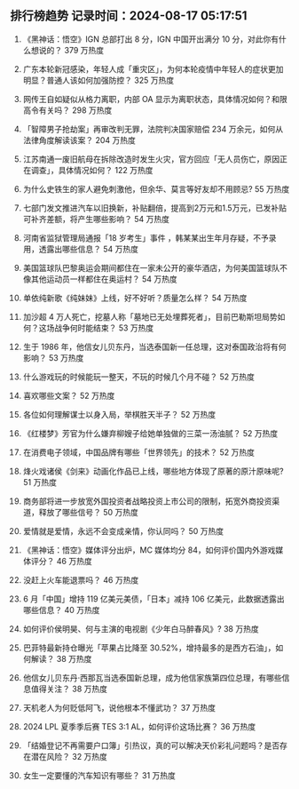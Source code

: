 
## 排行榜趋势 记录时间：2024-08-17 05:17:51
  
  1. 《黑神话：悟空》IGN 总部打出 8 分，IGN 中国开出满分 10 分，对此你有什么想说的？ 379 万热度
    
  2. 广东本轮新冠感染，年轻人成「重灾区」，为何本轮疫情中年轻人的症状更加明显？普通人该如何加强防控？ 325 万热度
    
  3. 网传王自如疑似从格力离职，内部 OA 显示为离职状态，具体情况如何？和限高令有关吗？ 298 万热度
    
  4. 「智障男子抢劫案」再审改判无罪，法院判决国家赔偿 234 万余元，如何从法律角度解读该案？ 204 万热度
    
  5. 江苏南通一废旧航母在拆除改造时发生火灾，官方回应「无人员伤亡，原因正在调查」，具体情况如何？ 122 万热度
    
  6. 为什么史铁生的家人避免刺激他，但余华、莫言等好友却不用顾忌? 55 万热度
    
  7. 七部门发文推进汽车以旧换新，补贴翻倍，提高到2万元和1.5万元，已发补贴可补齐差额，将产生哪些影响？ 54 万热度
    
  8. 河南省监狱管理局通报「18 岁考生」事件 ，韩某某出生年月存疑，不予录用，透露出哪些信息？ 54 万热度
    
  9. 美国篮球队巴黎奥运会期间都住在一家未公开的豪华酒店，为何美国篮球队不像其他运动员一样都住在奥运村？ 54 万热度
    
  10. 单依纯新歌《纯妹妹》上线，好不好听？质量怎么样？ 54 万热度
    
  11. 加沙超 4 万人死亡，挖墓人称「墓地已无处埋葬死者」，目前巴勒斯坦局势如何？这场战争何时能结束？ 53 万热度
    
  12. 生于 1986 年，他信女儿贝东丹，当选泰国新一任总理，这对泰国政治将有何影响？ 53 万热度
    
  13. 什么游戏玩的时候能玩一整天，不玩的时候几个月不碰？ 52 万热度
    
  14. 喜欢哪些文案？ 52 万热度
    
  15. 各位如何理解谋士以身入局，举棋胜天半子？ 52 万热度
    
  16. 《红楼梦》芳官为什么嫌弃柳嫂子给她单独做的三菜一汤油腻？ 52 万热度
    
  17. 在消费电子领域，中国品牌有哪些「世界领先」的技术？ 52 万热度
    
  18. 烽火戏诸侯《剑来》动画化作品已上线，哪些地方体现了原著的原汁原味呢? 51 万热度
    
  19. 商务部将进一步放宽外国投资者战略投资上市公司的限制，拓宽外商投资渠道，释放了哪些信号？ 50 万热度
    
  20. 爱情就是爱情，永远不会变成亲情，你认同吗？ 50 万热度
    
  21. 《黑神话：悟空》媒体评分出炉，MC 媒体均分 84，如何评价国内外游戏媒体评分？ 46 万热度
    
  22. 没赶上火车能退票吗？ 46 万热度
    
  23. 6 月「中国」增持 119 亿美元美债，「日本」减持 106 亿美元，此数据透露出哪些信息？ 40 万热度
    
  24. 如何评价侯明昊、何与主演的电视剧《少年白马醉春风》? 38 万热度
    
  25. 巴菲特最新持仓曝光「苹果占比降至 30.52%，增持最多的是西方石油」，如何解读？ 38 万热度
    
  26. 他信女儿贝东丹·西那瓦当选泰国新总理，成为他信家族第四位总理，有哪些信息值得关注？ 38 万热度
    
  27. 天机老人为何贬低阿飞，说他根本不懂武功？ 37 万热度
    
  28. 2024 LPL 夏季季后赛 TES 3:1 AL，如何评价这场比赛？ 36 万热度
    
  29. 「结婚登记不再需要户口簿」引热议，真的可以解决天价彩礼问题吗？是否存在潜在风险？ 32 万热度
    
  30. 女生一定要懂的汽车知识有哪些？ 31 万热度
    